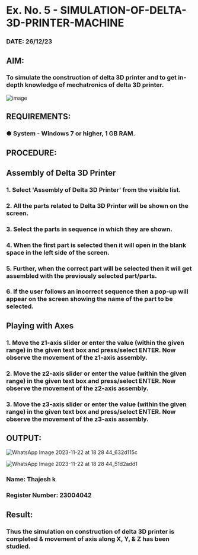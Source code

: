 # Ex. No. 5 - SIMULATION-OF-DELTA-3D-PRINTER-MACHINE

### DATE: 26/12/23
## AIM:
### To simulate the construction of delta 3D printer and to get in-depth knowledge of mechatronics of delta 3D printer.

![image](https://github.com/Sellakumar1987/Ex.-No.-5---SIMULATION-OF-DELTA-3D-PRINTER-MACHINE/assets/113594316/c784471e-098f-456d-9c1b-e9f0ce56cc9b)

## REQUIREMENTS:
### ●	System - Windows 7 or higher, 1 GB RAM.

## PROCEDURE:

## Assembly of Delta 3D Printer
### 1.	Select 'Assembly of Delta 3D Printer' from the visible list.
### 2.	All the parts related to Delta 3D Printer will be shown on the screen.
### 3.	Select the parts in sequence in which they are shown.
### 4.	When the first part is selected then it will open in the blank space in the left side of the screen.
### 5.	Further, when the correct part will be selected then it will get assembled with the previously selected part/parts.
### 6.	If the user follows an incorrect sequence then a pop-up will appear on the screen showing the name of the part to be selected.

## Playing with Axes
### 1.	Move the z1-axis slider or enter the value (within the given range) in the given text box and press/select ENTER. Now observe the movement of the z1-axis assembly.
### 2.	Move the z2-axis slider or enter the value (within the given range) in the given text box and press/select ENTER. Now observe the movement of the z2-axis assembly.
### 3.	Move the z3-axis slider or enter the value (within the given range) in the given text box and press/select ENTER. Now observe the movement of the z3-axis assembly.

## OUTPUT:
![WhatsApp Image 2023-11-22 at 18 28 44_632d115c](https://github.com/srishanth2006/Ex.-No.-5---SIMULATION-OF-DELTA-3D-PRINTER-MACHINE/assets/150319470/5cebbc31-f968-44e1-9511-79108c8d7f03)

![WhatsApp Image 2023-11-22 at 18 28 44_51d2add1](https://github.com/srishanth2006/Ex.-No.-5---SIMULATION-OF-DELTA-3D-PRINTER-MACHINE/assets/150319470/0e11217c-286d-4530-83ab-74019db30f72)



### Name: Thajesh k
### Register Number: 23004042

## Result: 
### Thus the simulation on construction of delta 3D printer is completed & movement of axis along X, Y, & Z has been studied.
